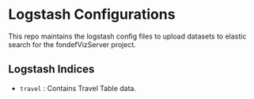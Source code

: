 # Logstash Configurations

This repo maintains the logstash config files to upload datasets to elastic search for the fondefVizServer project.

## Logstash Indices

- `travel` : Contains Travel Table data.
